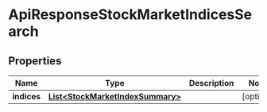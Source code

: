 
# ApiResponseStockMarketIndicesSearch

## Properties
Name | Type | Description | Notes
------------ | ------------- | ------------- | -------------
**indices** | [**List&lt;StockMarketIndexSummary&gt;**](StockMarketIndexSummary.md) |  |  [optional]




